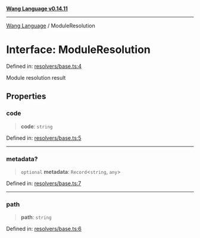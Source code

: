 [**Wang Language v0.14.11**](../README.md)

***

[Wang Language](../globals.md) / ModuleResolution

# Interface: ModuleResolution

Defined in: [resolvers/base.ts:4](https://github.com/artpar/wang/blob/9737d965513f58f6cbb8f8bc12f670e6d28ee0ae/src/resolvers/base.ts#L4)

Module resolution result

## Properties

### code

> **code**: `string`

Defined in: [resolvers/base.ts:5](https://github.com/artpar/wang/blob/9737d965513f58f6cbb8f8bc12f670e6d28ee0ae/src/resolvers/base.ts#L5)

***

### metadata?

> `optional` **metadata**: `Record`\<`string`, `any`\>

Defined in: [resolvers/base.ts:7](https://github.com/artpar/wang/blob/9737d965513f58f6cbb8f8bc12f670e6d28ee0ae/src/resolvers/base.ts#L7)

***

### path

> **path**: `string`

Defined in: [resolvers/base.ts:6](https://github.com/artpar/wang/blob/9737d965513f58f6cbb8f8bc12f670e6d28ee0ae/src/resolvers/base.ts#L6)
